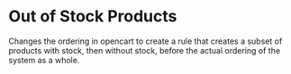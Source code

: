# Out of Stock Products
Changes the ordering in opencart to create a rule that creates a subset of products 
with stock, then without stock, before the actual ordering of the system as a whole. 
